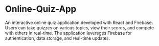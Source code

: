 # Online-Quiz-App
An interactive online quiz application developed with React and Firebase. Users can take quizzes on various topics, view their scores, and compete with others in real-time. The application leverages Firebase for authentication, data storage, and real-time updates.
